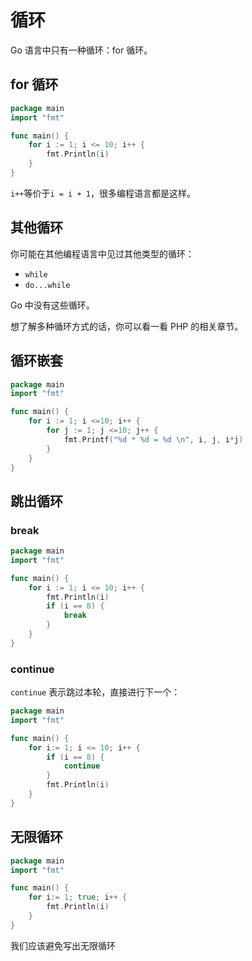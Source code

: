 # 循环

Go 语言中只有一种循环：for 循环。

## for 循环

<div class="run"></div>

```go
package main
import "fmt"

func main() {
    for i := 1; i <= 10; i++ {
        fmt.Println(i)
    }
}
```

`i++`等价于`i = i + 1`，很多编程语言都是这样。

## 其他循环

你可能在其他编程语言中见过其他类型的循环：

- `while`
- `do...while`

Go 中没有这些循环。

想了解多种循环方式的话，你可以看一看 PHP 的相关章节。

## 循环嵌套

<div class="run"></div>

```go
package main
import "fmt"

func main() {
    for i := 1; i <=10; i++ {
        for j := 1; j <=10; j++ {
            fmt.Printf("%d * %d = %d \n", i, j, i*j)
        }
    }
}
```

## 跳出循环

### break

<div class="run"></div>

```go
package main
import "fmt"

func main() {
    for i := 1; i <= 10; i++ {
        fmt.Println(i)
        if (i == 8) {
            break
        }
    }
}
```

### continue

`continue` 表示跳过本轮，直接进行下一个：

<div class="run"></div>

```go
package main
import "fmt"

func main() {
    for i:= 1; i <= 10; i++ {
        if (i == 8) {
            continue
        }
        fmt.Println(i)
    }
}
```

## 无限循环

```go
package main
import "fmt"

func main() {
    for i:= 1; true; i++ {
        fmt.Println(i)
    }
}
```

<div class="warning">我们应该避免写出无限循环</div>
